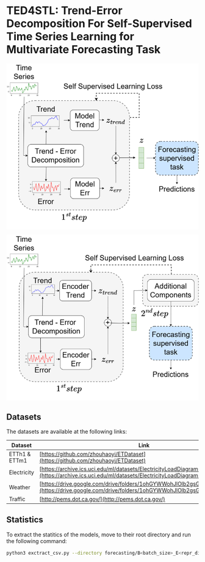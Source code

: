 # TED4STL: Trend-Error Decomposition For Self-Supervised Time Series Learning for Multivariate Forecasting Task

<p align="center">
<img src=".\images\1_pipeline_step_1.png" width = "600" alt="" align=center />
</p>

<p align="center">
<img src=".\images\2_pipeline_step_1.png" width = "600" alt="" align=center />
</p>

## Datasets

The datasets are available at the following links:

| Dataset | Link |
|-|-|
| ETTh1 & ETTm1 | [https://github.com/zhouhaoyi/ETDataset](https://github.com/zhouhaoyi/ETDataset) |
| Electricity | [https://archive.ics.uci.edu/ml/datasets/ElectricityLoadDiagrams20112014](https://archive.ics.uci.edu/ml/datasets/ElectricityLoadDiagrams20112014) |
| Weather | [https://drive.google.com/drive/folders/1ohGYWWohJlOlb2gsGTeEq3Wii2egnEPR](https://drive.google.com/drive/folders/1ohGYWWohJlOlb2gsGTeEq3Wii2egnEPR) |
| Traffic | [http://pems.dot.ca.gov/](http://pems.dot.ca.gov/) |


## Statistics

To extract the statitics of the models, move to their root directory and run the following command:

```sh
python3 exctract_csv.py --directory forecasting/B<batch_size>_E<repr_dim>/ [--type raw]
```
